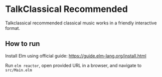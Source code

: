# TalkClassical Recommended

Talkclassical recommended classical music works in a friendly interactive format.

## How to run

Install Elm using official guide: https://guide.elm-lang.org/install.html

Run `elm reactor`, open provided URL in a browser, and navigate to `src/Main.elm`
